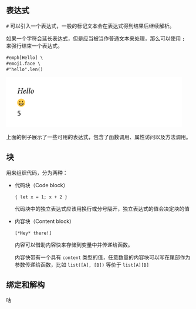 ## 表达式

`#` 可以引入一个表达式，一般的标记文本会在表达式得到结果后继续解析。

如果一个字符会延长表达式，但是应当被当作普通文本来处理，那么可以使用 `;` 来强行结束一个表达式。

```typst
#emph[Hello] \
#emoji.face \
#"hello".len()
```



![Preview](./Script.assets/G4czSN94q7Y0Oq2vqa70fw.png)

上面的例子展示了一些可用的表达式，包含了函数调用、属性访问以及方法调用。

## 块

用来组织代码，分为两种：

- 代码块（Code block）

  ```typst
  { let x = 1; x + 2 }
  ```

  代码块中的独立表达式应该用换行或分号隔开，独立表达式的值会决定块的值

- 内容块（Content block）

  ```typst
  [*Hey* there!]
  ```

  内容可以借助内容快来存储到变量中并传递给函数。

  内容快带有一个具有 `content` 类型的值，任意数量的内容块可以写在尾部作为参数传递给函数，比如 `list([A], [B])` 等价于 `list[A][B]`

## 绑定和解构

咕